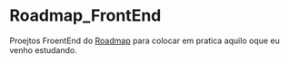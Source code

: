 # Roadmap_FrontEnd

Proejtos FroentEnd do [Roadmap](https://roadmap.sh/frontend/projects)  para colocar em pratica aquilo oque eu venho estudando.
